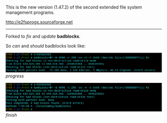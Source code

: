 This is the new version (1.47.2) of the second extended file system management programs.

http://e2fsprogs.sourceforge.net

---

Forked to _fix_ and _update_ **badblocks**.

So _can_ and _should_ badblocks look like:

![Screenshot](pics/badblocks1.png)  
*progress*

![Screenshot](pics/badblocks2.png)  
*finish*

